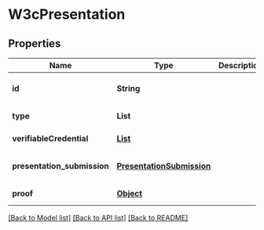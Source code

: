 # W3cPresentation

## Properties

| Name                        | Type                                                    | Description | Notes                        |
| --------------------------- | ------------------------------------------------------- | ----------- | ---------------------------- |
| **id**                      | **String**                                              |             | [optional] [default to null] |
| **type**                    | **List**                                                |             | [default to null]            |
| **verifiableCredential**    | [**List**](W3cCredential.md)                            |             | [default to null]            |
| **presentation_submission** | [**PresentationSubmission**](PresentationSubmission.md) |             | [optional] [default to null] |
| **proof**                   | [**Object**](.md)                                       |             | [default to null]            |

[[Back to Model list]](../README.md#documentation-for-models) [[Back to API list]](../README.md#documentation-for-api-endpoints) [[Back to README]](../README.md)
